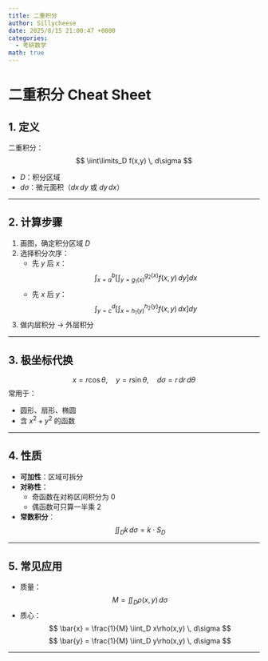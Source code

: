 ```yaml
---
title: 二重积分
author: Sillycheese
date: 2025/8/15 21:00:47 +0800
categories:
  - 考研数学
math: true
---
```


# 二重积分 Cheat Sheet

## 1. 定义
二重积分：
$$
\iint\limits_D f(x,y) \, d\sigma
$$
- $D$：积分区域
- $d\sigma$：微元面积（$dx\,dy$ 或 $dy\,dx$）

---

## 2. 计算步骤
1. 画图，确定积分区域 $D$
2. 选择积分次序：
   - 先 $y$ 后 $x$：
     $$
     \int_{x=a}^b \left[ \int_{y=g_1(x)}^{g_2(x)} f(x,y) \, dy \right] dx
     $$
   - 先 $x$ 后 $y$：
     $$
     \int_{y=c}^d \left[ \int_{x=h_1(y)}^{h_2(y)} f(x,y) \, dx \right] dy
     $$
3. 做内层积分 → 外层积分

---

## 3. 极坐标代换
$$
x = r\cos\theta,\quad y = r\sin\theta,\quad d\sigma = r\, dr\, d\theta
$$
常用于：
- 圆形、扇形、椭圆
- 含 $x^2 + y^2$ 的函数

---

## 4. 性质
- **可加性**：区域可拆分
- **对称性**：
  - 奇函数在对称区间积分为 0
  - 偶函数可只算一半乘 2
- **常数积分**：
  $$
  \iint_D k \, d\sigma = k \cdot S_D
  $$

---

## 5. 常见应用
- 质量：
  $$
  M = \iint_D \rho(x,y) \, d\sigma
  $$
- 质心：
  $$
  \bar{x} = \frac{1}{M} \iint_D x\rho(x,y) \, d\sigma
  $$
  $$
  \bar{y} = \frac{1}{M} \iint_D y\rho(x,y) \, d\sigma
  $$

---

